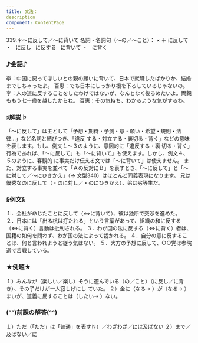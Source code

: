 ```yaml
---
title: 文法：
description
component: ContentPage
---
```



339.＊～に反して／～に背いて
名詞・名詞句（～の／～こと）： × ＋ に反して ・
  に反し
  に反する
  に背いて ・
  に背く
### ♪会話♪
李：中国に戻ってほしいとの親の願いに背いて、日本で就職したばかりか、結婚までしちゃったよ。 百恵：でも日本にしっかり根を下ろしているじゃないの。
李：人の道に反することをしたわけではないが、なんとなく後ろめたいよ。両親ももう七十歳を越したからね。 百恵：その気持ち、わかるような気がするわ。
### ♯解説♭
「～に反して」は主として「予想・期待・予測・意・願い・希望・規則・法律…」など名詞と結びつき、「違反 する・対立する・裏切る・背く」などの意味を表します。もし、例文１～３のように、意図的に「違反する・裏 切る・背く」行為であれば、「～に反して」も「～に背いて」も使えます。しかし、例文４、５のように、客観的 に事実だけ伝える文では「～に背いて」は使えません。
また、対立する事実を並べて「Ａの反対にＢ」を表すとき、「～に反して」と「～に対して／～にひきかえ」（→
文型340）はほとんど同義表現になります。 兄は優秀なのに反して（・のに対し／・のにひきかえ）、弟は劣等生だ。
### §例文§
１．会社が命じたことに反して（⇔に背いて）、彼は独断で交渉を進めた。
２．日本には「出る杭は打たれる」という言葉があって、組織の和に反する（⇔に背く）言動は批判される。
３．わが国の法に反する（⇔に背く）者は、国籍の如何を問わず、わが国の法によって裁かれる。
４．自分の意に反することは、何と言われようと従う気はない。
５．大方の予想に反して、○○党は参院選で苦戦している。
### ★例題★
１）みんなが（楽しい／楽し）そうに遊んでいる（の／こと）（に反し／に背き）、その子だけが一人寂しげにし ていた。
２）金に（なる→ ）が（なる→ ）まいが、道義に反することは（したい→ ）ない。
### (^^)前課の解答(^^)
１）ただ（「ただ」は「普通」を表すＮ）／わざわざ／には及ばない
２）まで／及ばない／に
